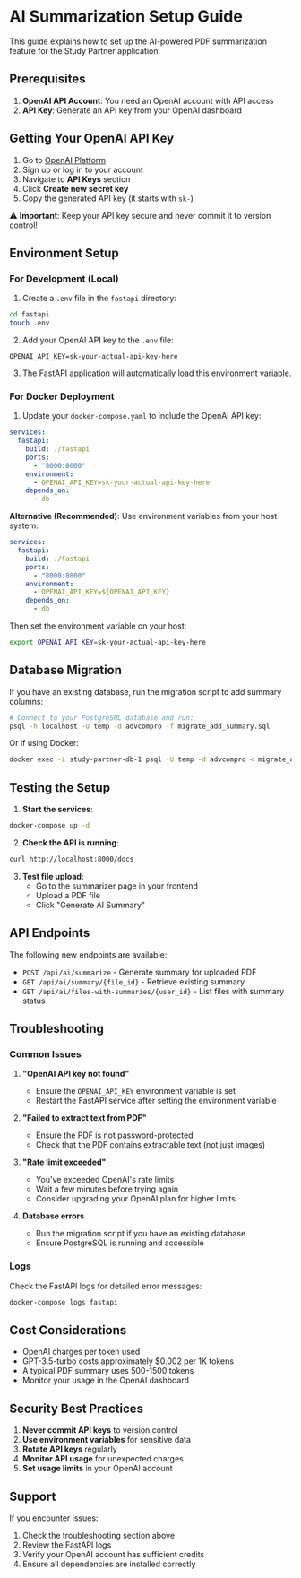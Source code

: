 # AI Summarization Setup Guide

This guide explains how to set up the AI-powered PDF summarization feature for the Study Partner application.

## Prerequisites

1. **OpenAI API Account**: You need an OpenAI account with API access
2. **API Key**: Generate an API key from your OpenAI dashboard

## Getting Your OpenAI API Key

1. Go to [OpenAI Platform](https://platform.openai.com/)
2. Sign up or log in to your account
3. Navigate to **API Keys** section
4. Click **Create new secret key**
5. Copy the generated API key (it starts with `sk-`)

⚠️ **Important**: Keep your API key secure and never commit it to version control!

## Environment Setup

### For Development (Local)

1. Create a `.env` file in the `fastapi` directory:
```bash
cd fastapi
touch .env
```

2. Add your OpenAI API key to the `.env` file:
```env
OPENAI_API_KEY=sk-your-actual-api-key-here
```

3. The FastAPI application will automatically load this environment variable.

### For Docker Deployment

1. Update your `docker-compose.yaml` to include the OpenAI API key:

```yaml
services:
  fastapi:
    build: ./fastapi
    ports:
      - "8000:8000"
    environment:
      - OPENAI_API_KEY=sk-your-actual-api-key-here
    depends_on:
      - db
```

**Alternative (Recommended)**: Use environment variables from your host system:

```yaml
services:
  fastapi:
    build: ./fastapi
    ports:
      - "8000:8000"
    environment:
      - OPENAI_API_KEY=${OPENAI_API_KEY}
    depends_on:
      - db
```

Then set the environment variable on your host:
```bash
export OPENAI_API_KEY=sk-your-actual-api-key-here
```

## Database Migration

If you have an existing database, run the migration script to add summary columns:

```bash
# Connect to your PostgreSQL database and run:
psql -h localhost -U temp -d advcompro -f migrate_add_summary.sql
```

Or if using Docker:
```bash
docker exec -i study-partner-db-1 psql -U temp -d advcompro < migrate_add_summary.sql
```

## Testing the Setup

1. **Start the services**:
```bash
docker-compose up -d
```

2. **Check the API is running**:
```bash
curl http://localhost:8000/docs
```

3. **Test file upload**:
   - Go to the summarizer page in your frontend
   - Upload a PDF file
   - Click "Generate AI Summary"

## API Endpoints

The following new endpoints are available:

- `POST /api/ai/summarize` - Generate summary for uploaded PDF
- `GET /api/ai/summary/{file_id}` - Retrieve existing summary
- `GET /api/ai/files-with-summaries/{user_id}` - List files with summary status

## Troubleshooting

### Common Issues

1. **"OpenAI API key not found"**
   - Ensure the `OPENAI_API_KEY` environment variable is set
   - Restart the FastAPI service after setting the environment variable

2. **"Failed to extract text from PDF"**
   - Ensure the PDF is not password-protected
   - Check that the PDF contains extractable text (not just images)

3. **"Rate limit exceeded"**
   - You've exceeded OpenAI's rate limits
   - Wait a few minutes before trying again
   - Consider upgrading your OpenAI plan for higher limits

4. **Database errors**
   - Run the migration script if you have an existing database
   - Ensure PostgreSQL is running and accessible

### Logs

Check the FastAPI logs for detailed error messages:
```bash
docker-compose logs fastapi
```

## Cost Considerations

- OpenAI charges per token used
- GPT-3.5-turbo costs approximately $0.002 per 1K tokens
- A typical PDF summary uses 500-1500 tokens
- Monitor your usage in the OpenAI dashboard

## Security Best Practices

1. **Never commit API keys** to version control
2. **Use environment variables** for sensitive data
3. **Rotate API keys** regularly
4. **Monitor API usage** for unexpected charges
5. **Set usage limits** in your OpenAI account

## Support

If you encounter issues:
1. Check the troubleshooting section above
2. Review the FastAPI logs
3. Verify your OpenAI account has sufficient credits
4. Ensure all dependencies are installed correctly
